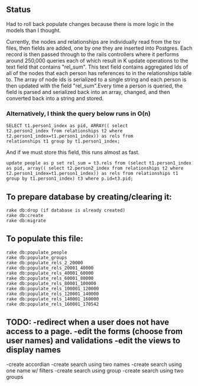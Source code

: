 ## Status
Had to roll back populate changes because there 
is more logic in the models than I thought.
 
Currently, the nodes and relationships are 
individually read from the tsv 
files, then fields are added, one by one 
they are inserted into Postgres. Each record is 
then passed through to the rails controllers 
where it performs around 250,000 queries each of 
which result in K update operations to the text 
field that contains "rel_sum". This text field 
contains aggregated Ids of all of the nodes that 
each person has references to in the 
relationships table to. The array of node ids is
serialized to a single string and each person is 
then updated with the field "rel_sum".Every time 
a person is queried, the field is parsed and 
serialized back into an array, changed, and then 
converted back into a string and stored.


### Alternatively, I think the query below runs in O(n)
```
SELECT t1.person1_index as pid, ARRAY(( select 
t2.person2_index from relationships t2 where 
t2.person1_index=t1.person1_index)) as rels from 
relationships t1 group by t1.person1_index;
```
And if we must store this field, 
this runs almost as fast.
```
update people as p set rel_sum = t3.rels from (select t1.person1_index as pid, array(( select t2.person2_index from relationships t2 where t2.person1_index=t1.person1_index)) as rels from relationships t1 group by t1.person1_index) t3 where p.id=t3.pid;
```

## To prepare database by creating/clearing it:

```
rake db:drop (if database is already created)
rake db:create
rake db:migrate
```

## To populate this file:

```
rake db:populate_people
rake db:populate_groups
rake db:populate_rels_2_20000
rake db:populate_rels_20001_40000
rake db:populate_rels_40001_60000
rake db:populate_rels_60001_80000
rake db:populate_rels_80001_100000
rake db:populate_rels_100001_120000
rake db:populate_rels_120001_140000
rake db:populate_rels_140001_160000
rake db:populate_rels_160001_170542
```



TODO:
-redirect when a user does not have access to a page.
-edit the forms (choose from user names) and validations
-edit the views to display names
---------
-create accordian
-create search using two names
-create search using one name w/ filters
-create search using group
-create search using two groups
